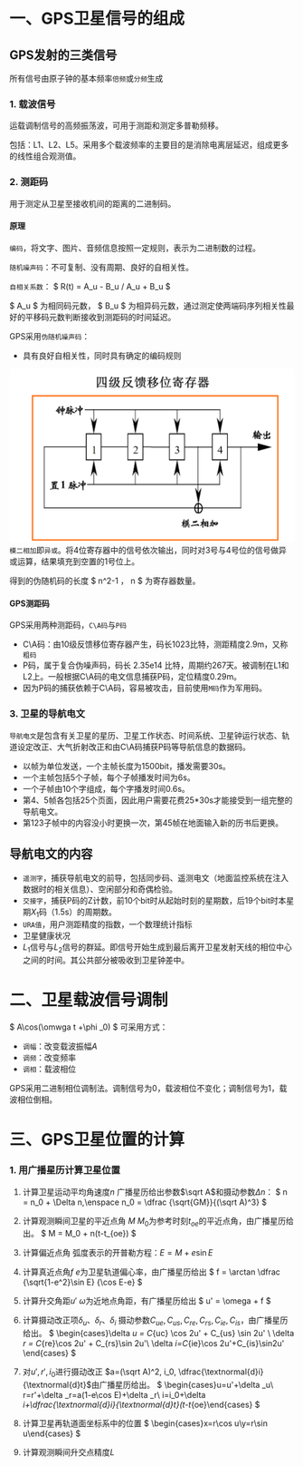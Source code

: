 # 一、GPS卫星信号的组成
## GPS发射的三类信号

所有信号由原子钟的基本频率`倍频`或`分频`生成

### 1. 载波信号

运载调制信号的高频振荡波，可用于测距和测定多普勒频移。

包括：L1、L2、L5。采用多个载波频率的主要目的是消除电离层延迟，组成更多的线性组合观测值。

### 2. 测距码

用于测定从卫星至接收机间的距离的二进制码。

#### 原理

`编码`，将文字、图片、音频信息按照一定规则，表示为二进制数的过程。

`随机噪声码`：不可复制、没有周期、良好的自相关性。

`自相关系数`： $ R(t) = A_u - B_u / A_u + B_u $

$ A_u $ 为相同码元数， $ B_u $ 为相异码元数，通过测定使两端码序列相关性最好的平移码元数判断接收到测距码的时间延迟。

GPS采用`伪随机噪声码`：
- 具有良好自相关性，同时具有确定的编码规则

![伪随机码原理](../../asset/SurveyingAndMapping/GPS_sign.png)
`模二相加`即`异或`。将4位寄存器中的信号依次输出，同时对3号与4号位的信号做异或运算，结果填充到空置的1号位上。

得到的伪随机码的长度 $ n^2-1 $，$ n $ 为寄存器数量。

#### GPS测距码
GPS采用两种测距码，`C\A码`与`P码`
- C\A码：由10级反馈移位寄存器产生，码长1023比特，测距精度2.9m，又称`粗码`
- P码，属于复合伪噪声码，码长 2.35e14 比特，周期约267天。被调制在L1和L2上。一般根据C\A码的电文信息捕获P码，定位精度0.29m。
- 因为P码的捕获依赖于C\A码，容易被攻击，目前使用`M码`作为军用码。

### 3. 卫星的导航电文

`导航电文`是包含有关卫星的星历、卫星工作状态、时间系统、卫星钟运行状态、轨道设定改正、大气折射改正和由C\A码捕获P码等导航信息的数据码。

- 以帧为单位发送，一个主帧长度为1500bit，播发需要30s。
- 一个主帧包括5个子帧，每个子帧播发时间为6s。
- 一个子帧由10个字组成，每个字播发时间0.6s。
- 第4、5帧各包括25个页面，因此用户需要花费25*30s才能接受到一组完整的导航电文。
- 第123子帧中的内容没小时更换一次，第45帧在地面输入新的历书后更换。


## 导航电文的内容
- `遥测字`，捕获导航电文的前导，包括同步码、遥测电文（地面监控系统在注入数据时的相关信息）、空闲部分和奇偶检验。
- `交接字`，捕获P码的Z计数，前10个bit时从起始时刻的星期数，后19个bit时本星期$X_1$码（1.5s）的周期数。
- `URA值`，用户测距精度的指数，一个数理统计指标
- 卫星健康状况
- $L_1$信号与$L_2$信号的群延。即信号开始生成到最后离开卫星发射天线的相位中心之间的时间。其公共部分被吸收到卫星钟差中。


# 二、卫星载波信号调制
$
    A\cos(\omwga t +\phi _0)
$
可采用方式：
- `调幅`：改变载波振幅$A$
- `调频`：改变频率
- `调相`：载波相位

GPS采用二进制相位调制法。调制信号为0，载波相位不变化；调制信号为1，载波相位倒相。

# 三、GPS卫星位置的计算

### 1. 用广播星历计算卫星位置
1. 计算卫星运动平均角速度$n$
广播星历给出参数$\sqrt A$和摄动参数$\Delta n$：
$
    n = n_0 + \Delta n,\enspace n_0 = \dfrac {\sqrt{GM}}{(\sqrt A)^3}
$

2. 计算观测瞬间卫星的平近点角 $M$
$M_0$为参考时刻$t_{oe}$的平近点角，由广播星历给出。
$
    M = M_0 + n(t-t_{oe})
$

3. 计算偏近点角
弧度表示的开普勒方程：$E = M + e\sin E$

4. 计算真近点角$f$
$e$为卫星轨道偏心率，由广播星历给出
$
    f = \arctan \dfrac {\sqrt{1-e^2}\sin E} {\cos E-e}
$

5. 计算升交角距$u'$
$\omega$为近地点角距，有广播星历给出
$
    u' = \omega + f
$

6. 计算摄动改正项$\delta _u$、$\delta _r$、$\delta _i$
摄动参数$C_{ue}, C_{us}, C_{re}, C_{rs}, C_{ie}, C_{is}$，由广播星历给出。
$
    \begin{cases}\delta _u = C_{uc} \cos 2u' + C_{us} \sin 2u'  \\ \delta _r = C_{re}\cos 2u' + C_{rs}\sin 2u'\\ \delta _i=C_{ie}\cos 2u'+C_{is}\sin2u' \end{cases}
$

7. 对$u', r', i_0$进行摄动改正
$a=(\sqrt A)^2, i_0, \dfrac{\textnormal{d}i}{\textnormal{d}t}$由广播星历给出。
$
    \begin{cases}u=u'+\delta _u\\ r=r'+\delta _r=a(1-e\cos E)+\delta _r\\ i=i_0+\delta _i+\dfrac{\textnormal{d}i}{\textnormal{d}t}(t-t_{oe}\end{cases}
$

8. 计算卫星再轨道面坐标系中的位置
$
    \begin{cases}x=r\cos u\\y=r\sin u\end{cases}
$

9. 计算观测瞬间升交点精度$L$
